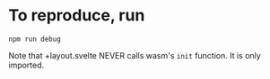 # To reproduce, run

`npm run debug`

Note that +layout.svelte NEVER calls wasm's `init` function. It is only imported.

